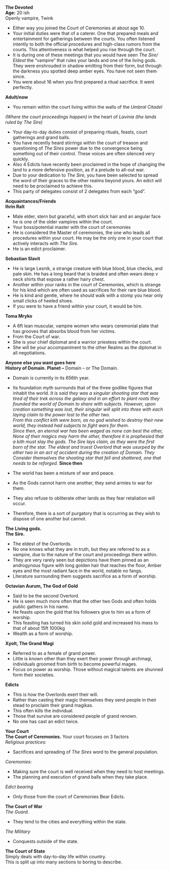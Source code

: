 **The Devoted**  
**Age:** 20 ish  
Openly vampire, Twink  

- Either way you joined the Court of Ceremonies at about age 10.
- Your initial duties were that of a caterer. One that prepared meals and entertainment for gatherings between the courts. You often listened intently to both the official procedures and high-class rumors from the courts. This attentiveness is what helped you rise through the court.
- It is during one of these meetings that you would have seen _The Sire/ Eldest_ the “vampire” that rules your lands and one of the living gods. They were enshrouded in shadow emitting from their form, but through the darkness you spotted deep amber eyes. You have not seen them since.
- You were about 16 when you first prepared a ritual sacrifice. It went perfectly.

**Adult/now**

- You remain within the court living within the walls of the _Umbral Citadel_

_(Where the court proceedings happen)_ in the heart of _Lavinia (the lands ruled by The Sire)_

- Your day-to-day duties consist of preparing rituals, feasts, court gatherings and grand balls.
- You have recently heard stirrings within the court of treason and questioning of _The Sires_ power due to the convergence being something out of their control. These voices are often silenced very quickly.
- Also 4 Edicts have recently been proclaimed in the hope of changing the land to a more defensive position, as if a prelude to all-out war.
- Due to your dedication to _The Sire,_ you have been selected to spread the word of their graces to the other realms beyond yours. An edict will need to be proclaimed to achieve this.
- This party of delegates consist of 2 delegates from each “god”.

**Acquaintances/Friends**  
**Ihrin Ralt**

- Male elder, stern but graceful, with short slick hair and an angular face he is one of the older vampires within the court.
- Your boss/potential master with the court of ceremonies
- He is considered the Master of ceremonies, the one who leads all procedures within your court. He may be the only one in your court that actively interacts with _The Sire._
- He is an edict proclaimer.

**Sebastian Slavit**

- He is large Lesnik, a strange creature with blue blood, blue checks, and pale skin. He has a long beard that is braided and often wears deep v neck shirts that expose a rather hairy chest.
- Another within your ranks in the court of Ceremonies, which is strange for his kind which are often used as sacrifices for their rare blue blood.
- He is kind and gentle, where he should walk with a stomp you hear only small clicks of heeled shoes.
- If you were to have a friend within your court, it would be him.

**Toma Mryko**

- A 6ft lean muscular, vampire women who wears ceremonial plate that has grooves that absorbs blood from her victims.
- From the Court of war.
- She is your chief diplomat and a warrior priestess within the court.
- She will be your accompaniment to the other Realms as the diplomat in all negotiations.

**Anyone else you want goes here**     
**History of Domain.**   **Planet –** Domain – or The Domain.  

- Domain is currently in its 656th year.
- Its foundation myth surrounds that of the three godlike figures that inhabit the world.
 _It is said they was a singular shooting star that was tired of their trek across the galaxy and in an effort to plant roots they founded the world of Domain to share with subjects._   _However, upon creation something was lost, their singular will split into three with each laying claim to the power lost to the other two._  
_From this conflict kith were born, as no god wished to destroy their new world, they instead had subjects to fight wars for them._  
_Since then, an eternal war has been waged as none can best the other,_  
_None of their magics may harm the other, therefore it is prophesied that a kith must slay the gods._   _The Sire lays claim, as they were the first born of the star. The eldest and truest Overlord that was usurped by the other two in an act of accident during the creation of Domain. They Consider themselves the shooting star that fell and shattered, one that needs to be reforged._   **Since then**

- The world has been a mixture of war and peace.
- As the Gods cannot harm one another, they send armies to war for them.
- They also refuse to obliterate other lands as they fear retaliation will occur.
- Therefore, there is a sort of purgatory that is occurring as they wish to dispose of one another but cannot.

**The** **Living gods.**  
**The Sire.**

- The eldest of the Overlords.
- No one knows what they are in truth, but they are referred to as a vampire, due to the nature of the court and proceedings there within.
- They are very rarely seen but depictions have them pinned as an androgynous figure with long golden hair that reaches the floor, Amber eyes and the most radiant face in the world, notable no fangs.
- Literature surrounding them suggests sacrifice as a form of worship.

**Octavian Aurum, The God of Gold**

- Said to be the second Overlord.
- He is seen much more often that the other two Gods and often holds public gathers in his name.
- He feasts upon the gold that his followers give to him as a form of worship.
- This feasting has turned his skin solid gold and increased his mass to that of about 15ft 1000kg
- Wealth as a form of worship.

**Xyolt, The Grand Magi**

- Referred to as a female of grand power.
- Little is known other than they exert their power through archmagi, individuals groomed from birth to become powerful mages.
- Focus on power as worship. Those without magical talents are shunned form their societies.

**Edicts**

- This is how the Overlords exert their will.
- Rather than casting their magic themselves they send people in their stead to proclaim their grand magikas.
- This often kills the individual.
- Those that survive are considered people of grand renown.
- No one has cast an edict twice.

**Your Court**  
**The Court of Ceremonies.** Your court focuses on 3 factors  
_Religious practices:_

- Sacrifices and spreading of _The Sires_ word to the general population.

_Ceremonies:_

- Making sure the court is well received when they need to host meetings.
- The planning and execution of grand balls when they take place.

_Edict bearing_

- Only those from the court of Ceremonies Bear Edicts.

**The Court of War**  
_The Guard._

- They tend to the cities and everything within the state.

_The Military_

- Conquests outside of the state.

**The Court of State**  
Simply deals with day-to-day life within country.  
This is split up into many sections to boring to describe.              
  

